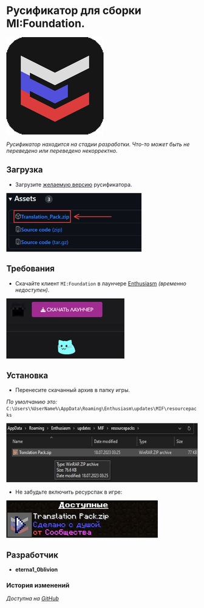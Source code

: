# Русификатор для сборки MI:Foundation.

<img alt="Cover" src=".minecraft/resourcepacks/Translation Pack/pack.png" height="256">

_Русификатор находится на стадии разработки.
Что-то может быть не переведено или переведено некорректно._

## Загрузка

- Загрузите [желаемую версию][version] русификатора.

<img alt="Download Archive" src="Project Files/Pics/download pack.png" height="154">

## Требования

- Скачайте клиент `MI:Foundation` в лаунчере [Enthusiasm][site] _(временно недоступен)_.

<img alt="Site" src="Project Files/Pics/download launcher.png" height="158">

## Установка

- Перенесите скачанный архив в папку игры.

_По умолчанию это:_
`C:\Users\%UserName%\AppData\Roaming\Enthusiasm\updates\MIF\resourcepacks`

<img alt="Path" src="Project Files/Pics/in folder.png" height="155">

- Не забудьте включить ресурспак в игре:

<img alt="Enable Pack" src="Project Files/Pics/enable resourcepack.png" height="98">

## Разработчик

- **eterna1_0blivion**

### История изменений
_Доступна на [GitHub][history]_

[version]: https://github.com/eterna1-0blivion/MIF-Translation/releases "Все релизы"
[site]: https://enthusiasm.pro/about "Сайт игры"
[history]: https://github.com/eterna1-0blivion/MIF-Translation/commits/dev "Коммиты проекта"
